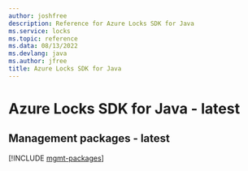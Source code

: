 ```yaml
---
author: joshfree
description: Reference for Azure Locks SDK for Java
ms.service: locks
ms.topic: reference
ms.data: 08/13/2022
ms.devlang: java
ms.author: jfree
title: Azure Locks SDK for Java
---
```

# Azure Locks SDK for Java - latest

## Management packages - latest
[!INCLUDE [mgmt-packages](locks-mgmt-index.md)]